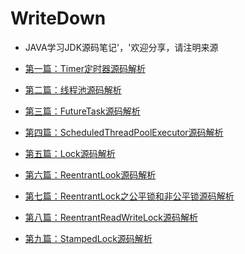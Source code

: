 # WriteDown
* JAVA学习JDK源码笔记'，'欢迎分享，请注明来源

* [第一篇：Timer定时器源码解析](https://github.com/yishuishui/WriteDown/wiki/Timer%E6%BA%90%E7%A0%81%E8%A7%A3%E8%AF%BB)

* [第二篇：线程池源码解析](https://github.com/yishuishui/WriteDown/wiki/FutureTask%E6%BA%90%E7%A0%81%E8%A7%A3%E6%9E%90)

* [第三篇：FutureTask源码解析]()

* [第四篇：ScheduledThreadPoolExecutor源码解析]()

* [第五篇：Lock源码解析]()

* [第六篇：ReentrantLook源码解析]()

* [第七篇：ReentrantLock之公平锁和非公平锁源码解析]()

* [第八篇：ReentrantReadWriteLock源码解析]()

* [第九篇：StampedLock源码解析]()


